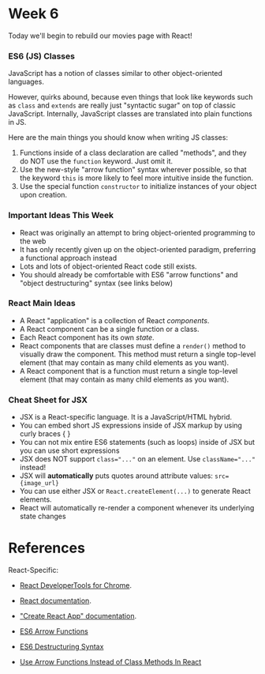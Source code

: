 # Week 6

Today we'll begin to rebuild our movies page with React!

### ES6 (JS) Classes

JavaScript has a notion of classes similar to other object-oriented languages.

However, quirks abound, because even things that look like keywords
such as `class` and `extends` are really just "syntactic sugar" on top
of classic JavaScript.  Internally, JavaScript classes are translated into
plain functions in JS. 

Here are the main things you should know when writing JS classes:

1. Functions inside of a class declaration are called "methods", and they 
   do NOT use the `function` keyword.  Just omit it.
2. Use the new-style "arrow function" syntax wherever possible, so that the keyword
   `this` is more likely to feel more intuitive inside the function.
3. Use the special function `constructor` to initialize instances of your object upon creation.


### Important Ideas This Week

* React was originally an attempt to bring object-oriented programming to the web
* It has only recently given up on the object-oriented paradigm, preferring a functional approach instead
* Lots and lots of object-oriented React code still exists.
* You should already be comfortable with ES6 "arrow functions" and "object destructuring" syntax (see links below)

### React Main Ideas
* A React "application" is a collection of React _components_.
* A React component can be a single function or a class.
* Each React component has its own _state_.
* React components that are classes must define a `render()` method to visually draw the component. This method must return a single top-level element (that may contain as many child elements as you want).
* A React component that is a function must return a single top-level element (that may contain as many child elements as you want).

### Cheat Sheet for JSX

* JSX is a React-specific language.  It is a JavaScript/HTML hybrid.
* You can embed short JS expressions inside of JSX markup by using curly braces { }
* You can not mix entire ES6 statements (such as loops) inside of JSX but you can use short expressions
* JSX does NOT support `class="..."` on an element.  Use `className="..."` instead!
* JSX will **automatically** puts quotes around attribute values: `src={image_url}`
* You can use either JSX or `React.createElement(...)` to generate React elements.
* React will automatically re-render a component whenever its underlying state changes

# References

React-Specific:

* [React DeveloperTools for Chrome](https://chrome.google.com/webstore/detail/react-developer-tools/fmkadmapgofadopljbjfkapdkoienihi?hl=en).
* [React documentation](https://react.dev).
* ["Create React App" documentation](https://create-react-app.dev/).

* [ES6 Arrow Functions](https://developer.mozilla.org/en-US/docs/Web/JavaScript/Reference/Functions/Arrow_functions)
* [ES6 Destructuring Syntax](https://developer.mozilla.org/en-US/docs/Web/JavaScript/Reference/Operators/Destructuring_assignment)
* [Use Arrow Functions Instead of Class Methods In React](https://medium.com/quick-code/react-quick-tip-use-class-properties-and-arrow-functions-to-avoid-binding-this-to-methods-29628aca2e25)

